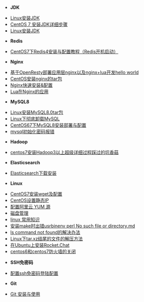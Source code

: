 <!-- docs/_sidebar.md -->
* **JDK**
- [Linux安装JDK](/LINUX/Linux中级篇/doc/Linux安装JDK.md)
- [CentOS 7 安装JDK详细步骤](/LINUX/Linux中级篇/doc/CentOS7安装JDK详细步骤.md)
- [Linux安装JDK](/LINUX/Linux中级篇/doc/CentOS7.2配置本地yum源.md)
* **Redis**
- [CentOS7下Redis4安装与配置教程（Redis开机启动）](/LINUX/Linux中级篇/doc/CentOS7下Redis4安装与配置教程（Redis开机启动）.md)
* **Nginx**
- [基于OpenResty部署应用层nginx以及nginx+lua开发hello world](/LINUX/Linux中级篇/doc/基OpenResty部署应用层nginx.md)
- [CentOS安装nginx的tar包](/LINUX/Linux中级篇/doc/CentOS安装nginx的tar包.md)
- [Nginx快速安装&配置](/LINUX/Linux中级篇/doc/Nginx快速安装&配置.md)
- [Lua在Nginx的应用](/LINUX/Linux中级篇/doc/Lua在Nginx的应用.md)
* **MySQL8**
- [Linux安装MySQL8.0tar包](/LINUX/Linux中级篇/doc/Linux安装MySQL8.0tar包.md)
- [Linux下彻底卸载MySQL](/LINUX/Linux中级篇/doc/Linux下彻底卸载MySQL.md)
- [CentOS67下MySQL8安装部署与配置](/LINUX/Linux中级篇/doc/CentOS67下MySQL8安装部署与配置.md)
- [mysql初始化密码报错](/LINUX/Linux中级篇/doc/mysql初始化密码报错.md)
* **Hadoop**
- [centos7安装Hadoop3以上超级详细过程踩过的坑香菇](/LINUX/Linux中级篇/doc/centos7安装Hadoop3以上超级详细过程踩过的坑香菇.md)
* **Elasticsearch**
- [Elasticsearch下载安装](/LINUX/Linux中级篇/doc/Elasticsearch下载安装.md)
* **Linux**
- [CentOS7安装wget及配置](/LINUX/Linux中级篇/doc/CentOS7安装wget及配置.md)
- [CentOS设置静态IP](/LINUX/Linux中级篇/doc/CentOS设置静态IP.md)
- [配置阿里云 YUM 源](/LINUX/Linux中级篇/doc/yum.md)
- [磁盘管理](/LINUX/Linux中级篇/doc/dist-manage.md)
- [linux 常用知识](/LINUX/Linux中级篇/doc/index.md)
- [安装make时出错usrbinenv perl No such file or directory.md](/LINUX/Linux中级篇/doc/安装make时出错usrbinenNo.md)
- [ls command not found的解决办法](/LINUX/Linux中级篇/doc/lscommandnotfound的解决办法.md)
- [Linux下tar.xz结尾的文件的解压方法](/LINUX/Linux中级篇/doc/Linux下tar.xz结尾的文件的解压方法.md)
- [在Ubuntu上安装Rocket.Chat](/LINUX/Linux中级篇/doc/在Ubuntu上安装Rocket.Chat.md)
- [centos6和centos7防火墙的关闭](/LINUX/Linux中级篇/doc/centos6和centos7防火墙的关闭.md)
* **SSH免密码**
- [配置ssh免密码登陆配置](/LINUX/Linux中级篇/doc/配置ssh免密码登陆配置.md)
* **Git**
- [Git 安装与使用](/LINUX/Linux中级篇/doc/git.md)



